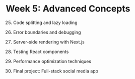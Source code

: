 # Week 5: Advanced Concepts

25. Code splitting and lazy loading

26. Error boundaries and debugging

27. Server-side rendering with Next.js

28. Testing React components

29. Performance optimization techniques

30. Final project: Full-stack social media app